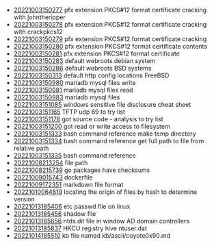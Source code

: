 - [20221003150277](/zet/20221003150277/README.md) pfx extension PKCS#12 format certificate cracking with johntheripper
- [20221003150278](/zet/20221003150278/README.md) pfx extension PKCS#12 format certificate cracking with crackpkcs12
- [20221003150279](/zet/20221003150279/README.md) pfx extension PKCS#12 format certificate cracking
- [20221003150280](/zet/20221003150280/README.md) pfx extension PKCS#12 format certificate contents
- [20221003150281](/zet/20221003150281/README.md) pfx extension PKCS#12 format certificate
- [20221003150283](/zet/20221003150283/README.md) default webroots debian system
- [20221003150286](/zet/20221003150286/README.md) default webroots BSD systems
- [20221003150313](/zet/20221003150313/README.md) default http config locations FreeBSD
- [20221003150980](/zet/20221003150980/README.md) mariadb mysql files write
- [20221003150981](/zet/20221003150981/README.md) mariadb mysql files read
- [20221003150983](/zet/20221003150983/README.md) mariadb mysql files
- [20221003151085](/zet/20221003151085/README.md) windows sensitive file disclosure cheat sheet
- [20221003151165](/zet/20221003151165/README.md) TFTP udp 69 to try list
- [20221003151178](/zet/20221003151178/README.md) got source code - analysis to try list
- [20221003151200](/zet/20221003151200/README.md) got read or write access to filesystem
- [20221003151333](/zet/20221003151333/README.md) bash command reference make temp directory
- [20221003151334](/zet/20221003151334/README.md) bash command reference get full path to file from relative path
- [20221003151335](/zet/20221003151335/README.md) bash command reference
- [20221008213254](/zet/20221008213254/README.md) file path
- [20221008215739](/zet/20221008215739/README.md) go packages have checksums
- [20221009015743](/zet/20221009015743/README.md) dockerfile
- [20221009172351](/zet/20221009172351/README.md) markdown file format
- [20221010064819](/zet/20221010064819/README.md) locating the origin of files by hash to determine version
- [20221013185406](/zet/20221013185406/README.md) etc passwd file on linux
- [20221013185456](/zet/20221013185456/README.md) shadow file
- [20221013185656](/zet/20221013185656/README.md) ntds.dit file in window AD domain controllers
- [20221013185837](/zet/20221013185837/README.md) HKCU registry hive ntuser.dat
- [20221014185510](/zet/20221014185510/README.md) kb file named kb/ascii/coyote0x90.md
